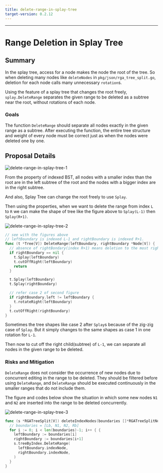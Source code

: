```yaml
---
title: delete-range-in-splay-tree
target-version: 0.2.12
---
```


---

# Range Deletion in Splay Tree

## Summary

In the splay tree, access for a node makes the node the root of the tree. So when deleting many nodes like `deleteNodes` in `pkg/json/rga_tree_split.go`, deletion for each node calls many unnecessary `rotation`s.

Using the feature of a splay tree that changes the root freely, `splay.DeleteRange` separates the given range to be deleted as a subtree near the root, without rotations of each node.

### Goals

The function `DeleteRange` should separate all nodes exactly in the given range as a subtree. After executing the function, the entire tree structure and weight of every node must be correct just as when the nodes were deleted one by one.

## Proposal Details

![delete-range-in-splay-tree-1](./media/range-deletion-in-splay-tree-1-index-of-subtrees.png)

From the property of indexed BST, all nodes with a smaller index than the root are in the left subtree of the root and the nodes with a bigger index are in the right subtree.

And also, Splay Tree can change the root freely to use `Splay`.

Then using the properties, when we want to delete the range from index `L` to `R` we can make the shape of tree like the figure above to `Splay(L-1)` then `Splay(R+1)`.

![delete-range-in-splay-tree-2](./media/range-deletion-in-splay-tree-2-separation.png)

```go
// see with the figures above
// leftBoundary is indexed L-1 and rightBoundary is indexed R+1.
func (t *Tree[V]) DeleteRange(leftBoundary, rightBoundary *Node[V]) {
  // absence of rightBondary(index R+1) means deletion to the most right of tree.
  if rightBoundary == nil {
    t.Splay(leftBoundary)
    t.cutOffRight(leftBoundary)
    return
  }

  t.Splay(leftBoundary)
  t.Splay(rightBoundary)

  // refer case 2 of second figure
  if rightBoundary.left != leftBoundary {
    t.rotateRight(leftBoundary)
  }
  t.cutOffRight(rightBoundary)
}

```

Sometimes the tree shapes like case 2 after `Splay`s because of the zig-zig case of `Splay`. But it simply changes to the same shapes as case 1 in one rotation for `L-1`.

Then now to cut off the right child(subtree) of `L-1`, we can separate all nodes in the given range to be deleted.

### Risks and Mitigation

`DeleteRange` does not consider the occurrence of new nodes due to concurrent editing in the range to be deleted. They should be filtered before using `DeleteRange`, and `DeleteRange` should be executed continuously in the smaller ranges that do not include them.

The figure and codes below show the situation in which some new nodes `N1` and `N2` are inserted into the range to be deleted concurrently.

![delete-range-in-splay-tree-3](./media/range-deletion-in-splay-tree-3-mitigation.png)

```go
func (s *RGATreeSplit[V]) deleteIndexNodes(boundaries []*RGATreeSplitNode[V]) {
  // boundaries = [Lb, N1, N2, Rb]
  for i := 0; i < len(boundaries)-1; i++ { {
    leftBoundary := boundaries[i]
    rightBoundary := boundaries[i+1]
    s.treeByIndex.DeleteRange(
      leftBoundary.indexNode,
      rightBoundary.indexNode,
    )
  }
}
```
